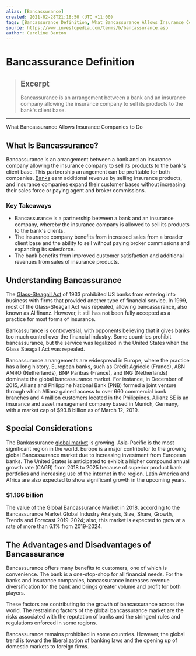 ```yaml
---
alias: [Bancassurance]
created: 2021-02-28T21:18:50 (UTC +11:00)
tags: [Bancassurance Definition, What Bancassurance Allows Insurance Companies to Do]
source: https://www.investopedia.com/terms/b/bancassurance.asp
author: Caroline Banton
---
```


# Bancassurance Definition

> ## Excerpt
> Bancassurance is an arrangement between a bank and an insurance company allowing the insurance company to sell its products to the bank's client base.

---

What Bancassurance Allows Insurance Companies to Do
## What Is Bancassurance?

Bancassurance is an arrangement between a bank and an insurance company allowing the insurance company to sell its products to the bank's client base. This partnership arrangement can be profitable for both companies. [Banks](https://www.investopedia.com/articles/personal-finance/070715/insurance-companies-vs-banks-separate-and-not-equal.asp) earn additional revenue by selling insurance products, and insurance companies expand their customer bases without increasing their sales force or paying agent and broker commissions.

### Key Takeaways

-   Bancassurance is a partnership between a bank and an insurance company, whereby the insurance company is allowed to sell its products to the bank's clients.
-   The insurance company benefits from increased sales from a broader client base and the ability to sell without paying broker commissions and expanding its salesforce.
-   The bank benefits from improved customer satisfaction and additional revenues from sales of insurance products.

## Understanding Bancassurance

The [Glass-Steagall Act](https://www.investopedia.com/articles/03/071603.asp) of 1933 prohibited US banks from entering into business with firms that provided another type of financial service. In 1999, most of the Glass-Steagall Act was repealed, allowing bancassurance, also known as Allfinanz. However, it still has not been fully accepted as a practice for most forms of insurance.

Bankassurance is controversial, with opponents believing that it gives banks too much control over the financial industry. Some countries prohibit bancassurance, but the service was legalized in the United States when the Glass Steagall Act was repealed.

Bancassurance arrangements are widespread in Europe, where the practice has a long history. European banks, such as Crédit Agricole (France), ABN AMRO (Netherlands), BNP Paribas (France), and ING (Netherlands) dominate the global bancassurance market. For instance, in December of 2015, Allianz and Philippine National Bank (PNB) formed a joint venture through which Allianz gained access to over 660 commercial bank branches and 4 million customers located in the Philippines. Allianz SE is an insurance and asset management company based in Munich, Germany, with a market cap of $93.8 billion as of March 12, 2019.

## Special Considerations

The Bankassurance [global market](https://www.investopedia.com/articles/07global_trade.asp) is growing. Asia-Pacific is the most significant region in the world. Europe is a major contributor to the growing global Bancassurance market due to increasing investment from European banks. The United States is anticipated to exhibit a higher compound annual growth rate (CAGR) from 2018 to 2025 because of superior product bank portfolios and increasing use of the internet in the region. Latin America and Africa are also expected to show significant growth in the upcoming years.

### $1.166 billion

The value of the Global Bancassurance Market in 2018, according to the Bancassurance Market Global Industry Analysis, Size, Share, Growth, Trends and Forecast 2019-2024; also, this market is expected to grow at a rate of more than 6.1% from 2019-2024.

## The Advantages and Disadvantages of Bancassurance

Bancassurance offers many benefits to customers, one of which is convenience. The bank is a one-stop-shop for all financial needs. For the banks and insurance companies, bancassurance increases revenue diversification for the bank and brings greater volume and profit for both players.

These factors are contributing to the growth of bancassurance across the world. The restraining factors of the global bancassurance market are the risks associated with the reputation of banks and the stringent rules and regulations enforced in some regions.

Bancassurance remains prohibited in some countries. However, the global trend is toward the liberalization of banking laws and the opening up of domestic markets to foreign firms.

